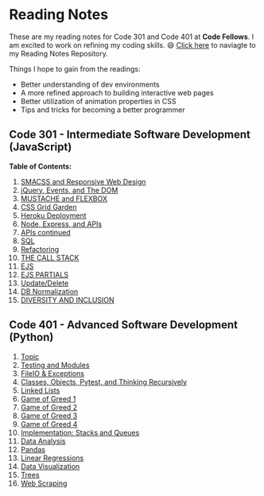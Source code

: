 # Reading Notes
These are my reading notes for Code 301 and Code 401 at **Code Fellows**. I am excited to work on refining my coding skills. :smile: [Click here](https://github.com/Seon2020/reading-notes.git) to naviagte to my Reading Notes Repository. 

Things I hope to gain from the readings: 
- Better understanding of dev environments
- A more refined approach to building interactive web pages
- Better utilization of animation properties in CSS
- Tips and tricks for becoming a better programmer 

## Code 301 - Intermediate Software Development (JavaScript)

**Table of Contents:**
1. [SMACSS and Responsive Web Design](01.md)
2. [jQuery, Events, and The DOM](02.md)
3. [MUSTACHE and FLEXBOX](03.md)
4. [CSS Grid Garden](04.md)
5. [Heroku Deployment](05.md)
6. [Node, Express, and APIs](06.md)
7. [APIs continued](07.md)
8. [SQL](08.md)
9. [Refactoring](09.md)
10. [THE CALL STACK](10.md)
11. [EJS](11.md)
12. [EJS PARTIALS](12.md)
13. [Update/Delete](13.md)
14. [DB Normalization](14.md)
15. [DIVERSITY AND INCLUSION](15.md)

## Code 401 - Advanced Software Development (Python)
1. [Topic](16.md)
2. [Testing and Modules](17.md)
3. [FileIO & Exceptions](18.md)
4. [Classes, Objects, Pytest, and Thinking Recursively](19.md)
5. [Linked Lists](20.md)
6. [Game of Greed 1](21.md)
7. [Game of Greed 2](22.md)
8. [Game of Greed 3](23.md)
9. [Game of Greed 4](24.md)
10. [Implementation: Stacks and Queues](25.md)
11. [Data Analysis](26.md)
12. [Pandas](27.md)
13. [Linear Regressions](28.md)
14. [Data Visualization](29.md)
15. [Trees](30.md)
15. [Web Scraping](31.md)
